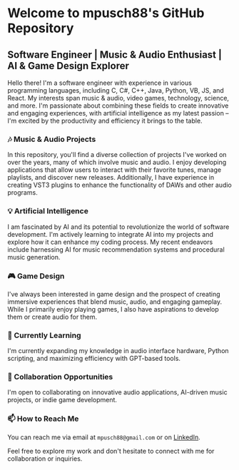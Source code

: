 # Welcome to mpusch88's GitHub Repository

## Software Engineer | Music & Audio Enthusiast | AI & Game Design Explorer

Hello there! I'm a software engineer with experience in various programming languages, including C, C#, C++, Java, Python, VB, JS, and React. My interests span music & audio, video games, technology, science, and more. I'm passionate about combining these fields to create innovative and engaging experiences, with artificial intelligence as my latest passion – I'm excited by the productivity and efficiency it brings to the table.

### 🎶 Music & Audio Projects

In this repository, you'll find a diverse collection of projects I've worked on over the years, many of which involve music and audio. I enjoy developing applications that allow users to interact with their favorite tunes, manage playlists, and discover new releases. Additionally, I have experience in creating VST3 plugins to enhance the functionality of DAWs and other audio programs.

### 💡 Artificial Intelligence

I am fascinated by AI and its potential to revolutionize the world of software development. I'm actively learning to integrate AI into my projects and explore how it can enhance my coding process. My recent endeavors include harnessing AI for music recommendation systems and procedural music generation.

### 🎮 Game Design

I've always been interested in game design and the prospect of creating immersive experiences that blend music, audio, and engaging gameplay. While I primarily enjoy playing games, I also have aspirations to develop them or create audio for them.

### 🌱 Currently Learning

I'm currently expanding my knowledge in audio interface hardware, Python scripting, and maximizing efficiency with GPT-based tools.

### 👯 Collaboration Opportunities

I'm open to collaborating on innovative audio applications, AI-driven music projects, or indie game development.

### 📫 How to Reach Me

You can reach me via email at `mpusch88@gmail.com` or on [LinkedIn](https://www.linkedin.com/in/mpusch88/).

Feel free to explore my work and don't hesitate to connect with me for collaboration or inquiries.
